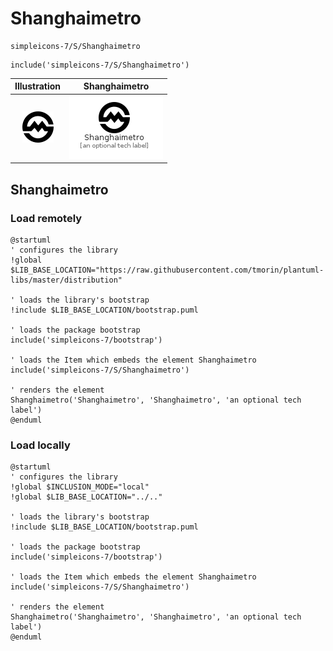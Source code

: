 # Shanghaimetro


```text
simpleicons-7/S/Shanghaimetro
```

```text
include('simpleicons-7/S/Shanghaimetro')
```



| Illustration | Shanghaimetro |
| :---: | :---: |
| ![illustration for Illustration](../../simpleicons-7/S/Shanghaimetro.png) | ![illustration for Shanghaimetro](../../simpleicons-7/S/Shanghaimetro.Local.png) |




## Shanghaimetro

### Load remotely
```plantuml
@startuml
' configures the library
!global $LIB_BASE_LOCATION="https://raw.githubusercontent.com/tmorin/plantuml-libs/master/distribution"

' loads the library's bootstrap
!include $LIB_BASE_LOCATION/bootstrap.puml

' loads the package bootstrap
include('simpleicons-7/bootstrap')

' loads the Item which embeds the element Shanghaimetro
include('simpleicons-7/S/Shanghaimetro')

' renders the element
Shanghaimetro('Shanghaimetro', 'Shanghaimetro', 'an optional tech label')
@enduml
```

### Load locally
```plantuml
@startuml
' configures the library
!global $INCLUSION_MODE="local"
!global $LIB_BASE_LOCATION="../.."

' loads the library's bootstrap
!include $LIB_BASE_LOCATION/bootstrap.puml

' loads the package bootstrap
include('simpleicons-7/bootstrap')

' loads the Item which embeds the element Shanghaimetro
include('simpleicons-7/S/Shanghaimetro')

' renders the element
Shanghaimetro('Shanghaimetro', 'Shanghaimetro', 'an optional tech label')
@enduml
```

